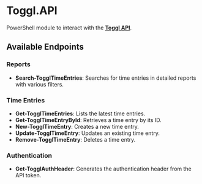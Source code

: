 # Toggl.API

PowerShell module to interact with the [**Toggl API**](https://engineering.toggl.com/docs/).

## Available Endpoints

### Reports
- **Search-TogglTimeEntries**: Searches for time entries in detailed reports with various filters.

### Time Entries
- **Get-TogglTimeEntries**: Lists the latest time entries.
- **Get-TogglTimeEntryById**: Retrieves a time entry by its ID.
- **New-TogglTimeEntry**: Creates a new time entry.
- **Update-TogglTimeEntry**: Updates an existing time entry.
- **Remove-TogglTimeEntry**: Deletes a time entry.

### Authentication
- **Get-TogglAuthHeader**: Generates the authentication header from the API token.
